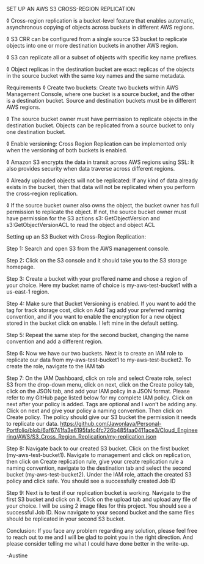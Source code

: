 SET UP AN AWS S3 CROSS-REGION REPLICATION

◊	Cross-region replication is a bucket-level feature that enables automatic, asynchronous copying of objects across buckets in different AWS regions.

◊	S3 CRR can be configured from a single source S3 bucket to replicate objects into one or more destination buckets in another AWS region.

◊	S3 can replicate all or a subset of objects with specific key name prefixes.

◊	Object replicas in the destination bucket are exact replicas of the objects in the source bucket with the same key names and the same metadata.

Requirements
◊	Create two buckets: Create two buckets within AWS Management Console, where one bucket is a source bucket, and the other is a destination bucket. Source and destination buckets must be in different AWS regions.

◊	The source bucket owner must have permission to replicate objects in the destination bucket. Objects can be replicated from a source bucket to only one destination bucket.

◊	Enable versioning: Cross Region Replication can be implemented only when the versioning of both buckets is enabled.

◊	Amazon S3 encrypts the data in transit across AWS regions using SSL: It also provides security when data traverse across different regions.

◊	Already uploaded objects will not be replicated: If any kind of data already exists in the bucket, then that data will not be replicated when you perform the cross-region replication.

◊	If the source bucket owner also owns the object, the bucket owner has full permission to replicate the object. If not, the source bucket owner must have permission for the S3 actions s3: GetObjectVersion and s3:GetObjectVersionACL to read the object and object ACL

Setting up an S3 Bucket with Cross-Region Replication:

Step 1: Search and open S3 from the AWS management console.  
 
Step 2: Click on the S3 console and it should take you to the S3 storage homepage.

Step 3: Create a bucket with your proffered name and chose a region of your choice. Here my bucket name of choice is my-aws-test-bucket1 with a us-east-1 region. 

Step 4: Make sure that Bucket Versioning is enabled. If you want to add the tag for track storage cost, click on Add Tag add your preferred naming convention, and if you want to enable the encryption for a new object stored in the bucket click on enable. I left mine in the default setting.
 
Step 5: Repeat the same step for the second bucket, changing the name convention and add a different region.

Step 6: Now we have our two buckets.  Next is to create an IAM role to replicate our data from my-aws-test-bucket1 to my-aws-test-bucket2. To create the role, navigate to the IAM tab

Step 7: On the IAM Dashboard, click on role and select Create role, select S3 from the drop-down menu, click on next, click on the Create policy tab, click on the JSON tab, and add your IAM policy in a JSON format. Please refer to my GitHub page listed below for my complete IAM policy. Click on next after your policy is added. Tags are optional and I won’t be adding any. Click on next and give your policy a naming convention. Then click on Create policy. The policy should give our S3 bucket the permission it needs to replicate our data.
https://github.com/Jawonlaya/Personal-Portfolio/blob/6af6741fa3e6195fafc4fc726b485faa0411ace3/Cloud_Engineering/AWS/S3_Cross_Region_Replication/my-replication.json 

Step 8: Navigate back to our created S3 bucket. Click on the first bucket (my-aws-test-bucket1). Navigate to management and click on replication, then click on Create replication rule, give your create replication rule a naming convention, navigate to the destination tab and select the second bucket (my-aws-test-bucket2). Under the IAM role, attach the created S3 policy and click safe. You should see a successfully created Job ID

Step 9: Next is to test if our replication bucket is working. Navigate to the first S3 bucket and click on it. Click on the upload tab and upload any file of your choice. I will be using 2 image files for this project. You should see a successful Job ID. Now navigate to your second bucket and the same files should be replicated in your second S3 bucket.
 
Conclusion: If you face any problem regarding any solution, please feel free to reach out to me and I will be glad to point you in the right direction. And please consider telling me what I could have done better in the write-up.

-Austine
